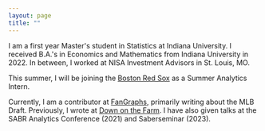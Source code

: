 ```yaml
---
layout: page
title: ""
---
```


I am a first year Master's student in Statistics at Indiana University. I received B.A.'s in Economics and Mathematics from Indiana University in 2022. In between, I worked at NISA Investment Advisors in St. Louis, MO.   

This summer, I will be joining the [Boston Red Sox](https://www.mlb.com/redsox/) as a Summer Analytics Intern.
  
Currently, I am a contributor at [FanGraphs](https://www.fangraphs.com/blog-roll?author=200880), primarily writing about the MLB Draft. Previously, I wrote at [Down on the Farm](https://downonthefarm.substack.com/). I have also given talks at the SABR Analytics Conference (2021) and Saberseminar (2023).  
